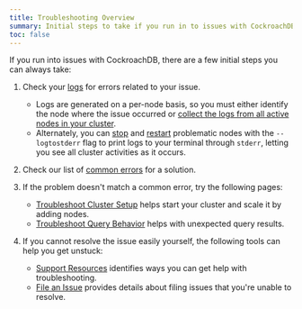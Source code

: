 ```yaml
---
title: Troubleshooting Overview
summary: Initial steps to take if you run in to issues with CockroachDB.
toc: false
---
```


If you run into issues with CockroachDB, there are a few initial steps you can always take:

1. Check your [logs](debug-and-error-logs.html) for errors related to your issue.
    - Logs are generated on a per-node basis, so you must either identify the node where the issue occurred or [collect the logs from all active nodes in your cluster](cockroach-debug-zip.html).
    - Alternately, you can [stop](cockroach-quit.html) and [restart](cockroach-start.html) problematic nodes with the `--logtostderr` flag to print logs to your terminal through `stderr`, letting you see all cluster activities as it occurs.

2. Check our list of [common errors](common-errors.html) for a solution.

3. If the problem doesn't match a common error, try the following pages:
    - [Troubleshoot Cluster Setup](cluster-setup-troubleshooting.html) helps start your cluster and scale it by adding nodes.
    - [Troubleshoot Query Behavior](query-behavior-troubleshooting.html) helps with unexpected query results.

4. If you cannot resolve the issue easily yourself, the following tools can help you get unstuck:
    - [Support Resources](support-resources.html) identifies ways you can get help with troubleshooting.
    - [File an Issue](file-an-issue.html) provides details about filing issues that you're unable to resolve.

